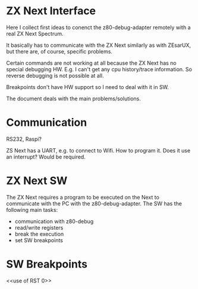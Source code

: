 # ZX Next Interface

Here I collect first ideas to conenct the z80-debug-adapter remotely with a real ZX Next Spectrum.

It basically has to communicate with the ZX Next similarly as with ZEsarUX, but there are, of course, specific problems.

Certain commands are not working at all because the ZX Next has no special debugging HW.
E.g. I can't get any cpu history/trace information. So reverse debugging is not possible at all.

Breakpoints don't have HW support so I need to deal with it in SW.

The document deals with the main problems/solutions.

# Communication

RS232, Raspi?

ZS Next has a UART, e.g. to connect to Wifi.
How to program it. Does it use an interrupt? Would be required.

# ZX Next SW

The ZX Next requires a program to be executed on the Next to communicate with the PC with the z80-debug-adapter.
The SW has the following main tasks:
- communication with z80-debug
- read/write registers
- break the execution
- set SW breakpoints


# SW Breakpoints

<<use of RST 0>>
